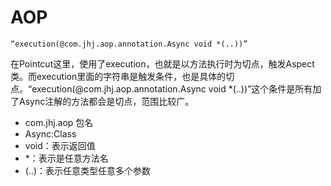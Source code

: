 # AOP


```
“execution(@com.jhj.aop.annotation.Async void *(..))”
```

在Pointcut这里，使用了execution，也就是以方法执行时为切点，触发Aspect类。而execution里面的字符串是触发条件，也是具体的切点。“execution(@com.jhj.aop.annotation.Async void *(..))”这个条件是所有加了Async注解的方法都会是切点，范围比较广。

- com.jhj.aop 包名
- Async:Class
- void：表示返回值
- *：表示是任意方法名
- (..)：表示任意类型任意多个参数